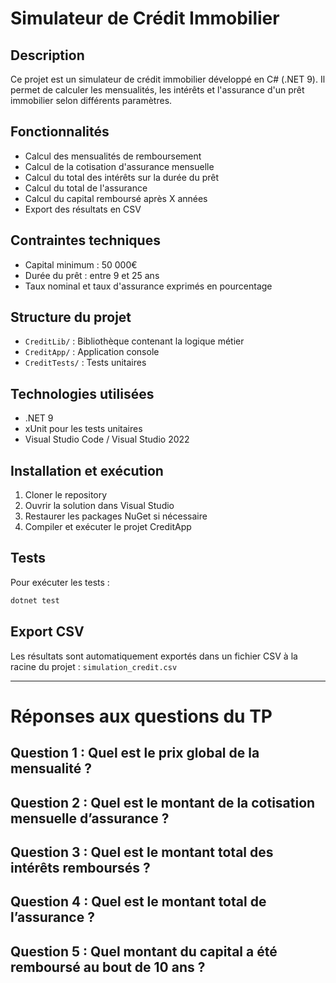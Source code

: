 # Simulateur de Crédit Immobilier

## Description

Ce projet est un simulateur de crédit immobilier développé en C# (.NET 9). Il permet de calculer les mensualités, les intérêts et l'assurance d'un prêt immobilier selon différents paramètres.

## Fonctionnalités

- Calcul des mensualités de remboursement
- Calcul de la cotisation d'assurance mensuelle
- Calcul du total des intérêts sur la durée du prêt
- Calcul du total de l'assurance
- Calcul du capital remboursé après X années
- Export des résultats en CSV

## Contraintes techniques

- Capital minimum : 50 000€
- Durée du prêt : entre 9 et 25 ans
- Taux nominal et taux d'assurance exprimés en pourcentage

## Structure du projet

- `CreditLib/` : Bibliothèque contenant la logique métier
- `CreditApp/` : Application console
- `CreditTests/` : Tests unitaires

## Technologies utilisées

- .NET 9
- xUnit pour les tests unitaires
- Visual Studio Code / Visual Studio 2022

## Installation et exécution

1. Cloner le repository
2. Ouvrir la solution dans Visual Studio
3. Restaurer les packages NuGet si nécessaire
4. Compiler et exécuter le projet CreditApp

## Tests

Pour exécuter les tests :

```bash
dotnet test
```

## Export CSV

Les résultats sont automatiquement exportés dans un fichier CSV à la racine du projet : `simulation_credit.csv`

---

# Réponses aux questions du TP

## Question 1 : Quel est le prix global de la mensualité ?

## Question 2 : Quel est le montant de la cotisation mensuelle d’assurance ?

## Question 3 : Quel est le montant total des intérêts remboursés ?

## Question 4 : Quel est le montant total de l’assurance ?

## Question 5 : Quel montant du capital a été remboursé au bout de 10 ans ?
